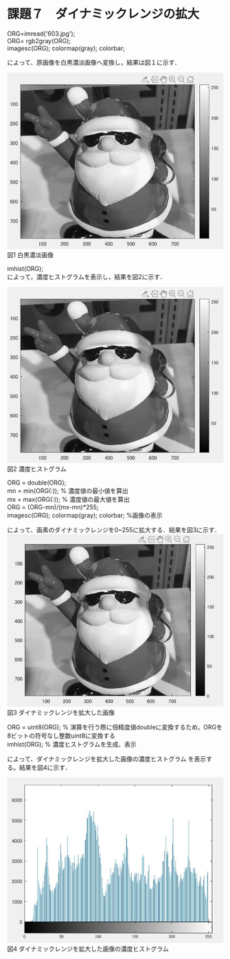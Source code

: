 # 課題７　ダイナミックレンジの拡大
ORG=imread('603.jpg');  
ORG= rgb2gray(ORG);  
imagesc(ORG); colormap(gray); colorbar;  

によって、原画像を白黒濃淡画像へ変換し，結果は図１に示す．　

![原画像](https://github.com/hongyuting2017/image_processing/blob/master/image/kadai7-1.jpg)  
図1 白黒濃淡画像

imhist(ORG);  
によって，濃度ヒストグラムを表示し，結果を図2に示す．

![原画像](https://github.com/hongyuting2017/image_processing/blob/master/image/kadai7-1.jpg)  
図2 濃度ヒストグラム　　

ORG = double(ORG);  
mn = min(ORG(:)); % 濃度値の最小値を算出  
mx = max(ORG(:)); % 濃度値の最大値を算出  
ORG = (ORG-mn)/(mx-mn)*255;  
imagesc(ORG); colormap(gray); colorbar; %画像の表示  

によって、画素のダイナミックレンジを0~255に拡大する．結果を図3に示す．  
![原画像](https://github.com/hongyuting2017/image_processing/blob/master/image/kadai7-3.jpg)  
図3 ダイナミックレンジを拡大した画像  

ORG = uint8(ORG); % 演算を行う際に倍精度値doubleに変換するため，ORGを8ビットの符号なし整数uint8に変換する  
imhist(ORG); % 濃度ヒストグラムを生成、表示  

によって、ダイナミックレンジを拡大した画像の濃度ヒストグラム を表示する。結果を図4に示す．  

![原画像](https://github.com/hongyuting2017/image_processing/blob/master/image/kadai7-4.jpg)   
図4 ダイナミックレンジを拡大した画像の濃度ヒストグラム 
